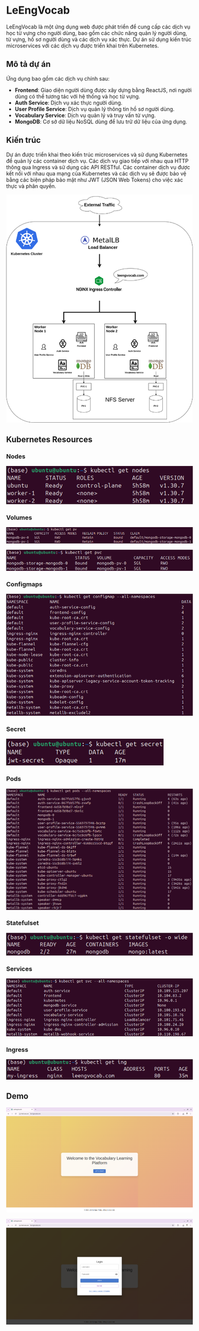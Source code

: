 # LeEngVocab

LeEngVocab là một ứng dụng web được phát triển để cung cấp các dịch vụ học từ vựng cho người dùng, bao gồm các chức năng quản lý người dùng, từ vựng, hồ sơ người dùng và các dịch vụ xác thực. Dự án sử dụng kiến trúc microservices với các dịch vụ được triển khai trên Kubernetes.

## Mô tả dự án

Ứng dụng bao gồm các dịch vụ chính sau:

- **Frontend**: Giao diện người dùng được xây dựng bằng ReactJS, nơi người dùng có thể tương tác với hệ thống và học từ vựng.
- **Auth Service**: Dịch vụ xác thực người dùng.
- **User Profile Service**: Dịch vụ quản lý thông tin hồ sơ người dùng.
- **Vocabulary Service**: Dịch vụ quản lý và truy vấn từ vựng.
- **MongoDB**: Cơ sở dữ liệu NoSQL dùng để lưu trữ dữ liệu của ứng dụng.

## Kiến trúc

Dự án được triển khai theo kiến trúc microservices và sử dụng Kubernetes để quản lý các container dịch vụ. Các dịch vụ giao tiếp với nhau qua HTTP thông qua Ingress và sử dụng các API RESTful. Các container dịch vụ được kết nối với nhau qua mạng của Kubernetes và các dịch vụ sẽ được bảo vệ bằng các biện pháp bảo mật như JWT (JSON Web Tokens) cho việc xác thực và phân quyền.

![](assets/images/k8s-architecture.png)

## Kubernetes Resources

### Nodes

![](assets/images/nodes.png)

### Volumes

![](assets/images/pv.png)

![](assets/images/pvc.png)

### Configmaps

![](assets/images/configmaps.png)

### Secret

![](assets/images/secret.png)

### Pods

![](assets/images/pods.png)

### Statefulset

![](assets/images/statefulset.png)

### Services

![](assets/images/services.png)

### Ingress

![](assets/images/ingress.png)

## Demo

![](assets/images/demo-1.png)

![](assets/images/demo-2.png)